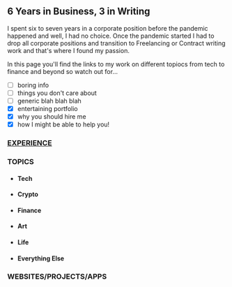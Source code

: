 ## 6 Years in Business, 3 in Writing

I spent six to seven years in a corporate position before the pandemic happened and well, I had no choice. Once the pandemic started I had to drop all corporate positions and transition to Freelancing or Contract writing work and that's where I found my passion.

In this page you'll find the links to my work on different topiocs from tech to finance and beyond so watch out for...

- [ ] boring info
- [ ] things you don't care about
- [ ] generic blah blah blah
- [x] entertaining portfolio
- [x] why you should hire me
- [x] how I might be able to help you!

### [EXPERIENCE](myexperience.github.io)
### TOPICS
- #### Tech
- #### Crypto
- #### Finance
- #### Art
- #### Life
- #### Everything Else

### WEBSITES/PROJECTS/APPS
